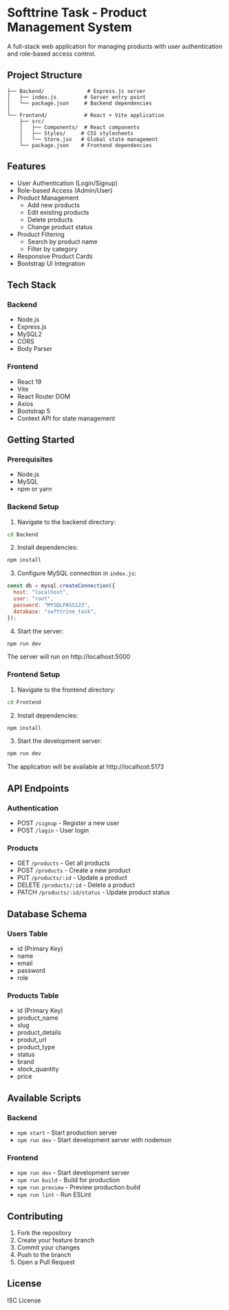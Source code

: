 # Softtrine Task - Product Management System

A full-stack web application for managing products with user authentication and role-based access control.

## Project Structure

```
├── Backend/              # Express.js server
│   ├── index.js         # Server entry point
│   └── package.json     # Backend dependencies
│
└── Frontend/            # React + Vite application
    ├── src/
    │   ├── Components/  # React components
    │   ├── Styles/     # CSS stylesheets
    │   └── Store.jsx   # Global state management
    └── package.json    # Frontend dependencies
```

## Features

- User Authentication (Login/Signup)
- Role-based Access (Admin/User)
- Product Management
  - Add new products
  - Edit existing products
  - Delete products
  - Change product status
- Product Filtering
  - Search by product name
  - Filter by category
- Responsive Product Cards
- Bootstrap UI Integration

## Tech Stack

### Backend
- Node.js
- Express.js
- MySQL2
- CORS
- Body Parser

### Frontend
- React 19
- Vite
- React Router DOM
- Axios
- Bootstrap 5
- Context API for state management

## Getting Started

### Prerequisites
- Node.js
- MySQL
- npm or yarn

### Backend Setup

1. Navigate to the backend directory:
```bash
cd Backend
```

2. Install dependencies:
```bash
npm install
```

3. Configure MySQL connection in `index.js`:
```javascript
const db = mysql.createConnection({
  host: "localhost",
  user: "root",
  password: "MYSQLPASS123",
  database: "softtrine_task",
});
```

4. Start the server:
```bash
npm run dev
```

The server will run on http://localhost:5000

### Frontend Setup

1. Navigate to the frontend directory:
```bash
cd Frontend
```

2. Install dependencies:
```bash
npm install
```

3. Start the development server:
```bash
npm run dev
```

The application will be available at http://localhost:5173

## API Endpoints

### Authentication
- POST `/signup` - Register a new user
- POST `/login` - User login

### Products
- GET `/products` - Get all products
- POST `/products` - Create a new product
- PUT `/products/:id` - Update a product
- DELETE `/products/:id` - Delete a product
- PATCH `/products/:id/status` - Update product status

## Database Schema

### Users Table
- id (Primary Key)
- name
- email
- password
- role

### Products Table
- id (Primary Key)
- product_name
- slug
- product_details
- produt_url
- product_type
- status
- brand
- stock_quantity
- price

## Available Scripts

### Backend
- `npm start` - Start production server
- `npm run dev` - Start development server with nodemon

### Frontend
- `npm run dev` - Start development server
- `npm run build` - Build for production
- `npm run preview` - Preview production build
- `npm run lint` - Run ESLint

## Contributing

1. Fork the repository
2. Create your feature branch
3. Commit your changes
4. Push to the branch
5. Open a Pull Request

## License

ISC License
